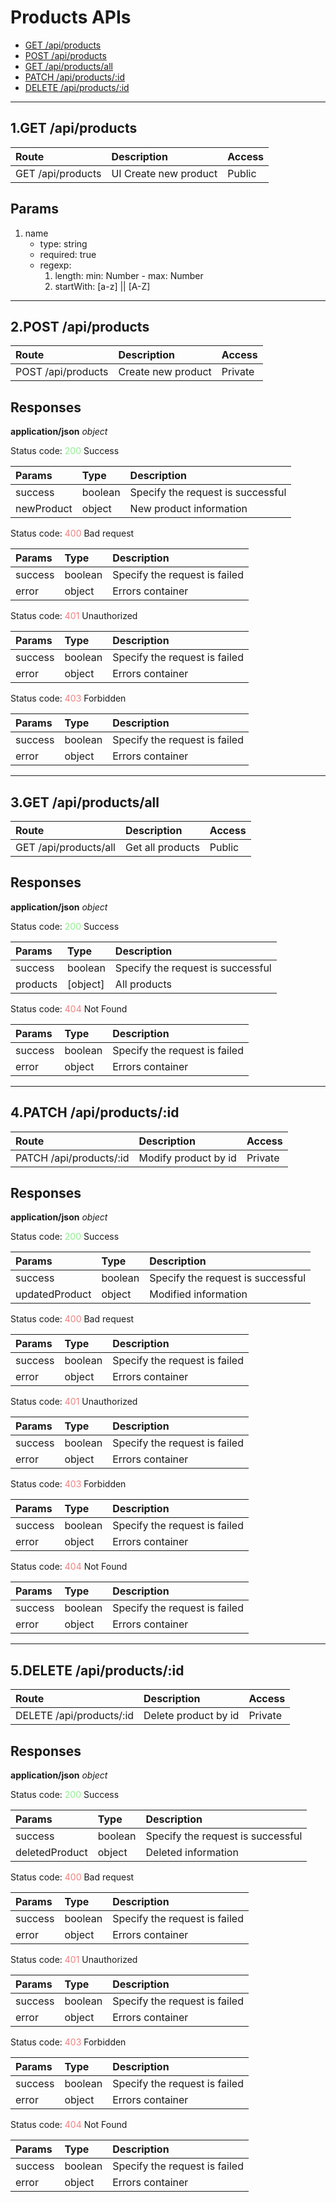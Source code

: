 # Products APIs
- [GET /api/products](#api-products-get)
- [POST /api/products](#api-products-post)
- [GET /api/products/all](#api-products-all)
- [PATCH /api/products/:id](#api-products-modify-by-id)
- [DELETE /api/products/:id](#api-products-delete-by-id)

___
## 1.GET /api/products
<a name="api-products-get" hidden></a>

| Route                 | Description                        | Access      |
|:----------------------|:-----------------------------------|:------------|
| GET /api/products     | UI Create new product              | Public      |       

## Params
1. name
    - type: string
    - required: true
    - regexp: 
        1. length: min: Number - max: Number
        2. startWith: [a-z] || [A-Z]

___
## 2.POST /api/products
<a name="api-products-post" hidden></a>

| Route                 | Description                        | Access      |
|:----------------------|:-----------------------------------|:------------|
| POST /api/products    | Create new product                 | Private     |       

## Responses
**application/json** *object*

Status code: <span style="color: lightgreen">200</span> Success

| Params                | Type              | Description                               |
|:----------------------|:------------------|:------------------------------------------|
| success               | boolean           | Specify the request is successful         |
| newProduct            | object            | New product information                   |

Status code: <span style="color: lightcoral">400</span> Bad request

| Params                | Type              | Description                               |
|:----------------------|:------------------|:------------------------------------------|
| success               | boolean           | Specify the request is failed             |
| error                 | object            | Errors container                          |


Status code: <span style="color: lightcoral">401</span> Unauthorized

| Params                | Type              | Description                               |
|:----------------------|:------------------|:------------------------------------------|
| success               | boolean           | Specify the request is failed             |
| error                 | object            | Errors container                          |

Status code: <span style="color: lightcoral">403</span> Forbidden

| Params                | Type              | Description                               |
|:----------------------|:------------------|:------------------------------------------|
| success               | boolean           | Specify the request is failed             |
| error                 | object            | Errors container                          |

___
## 3.GET /api/products/all
<a name="api-products-all" hidden></a>

| Route                 | Description                        | Access      |
|:----------------------|:-----------------------------------|:------------|
| GET /api/products/all | Get all products                   | Public      |       

## Responses
**application/json** *object*

Status code: <span style="color: lightgreen">200</span> Success

| Params                | Type              | Description                               |
|:----------------------|:------------------|:------------------------------------------|
| success               | boolean           | Specify the request is successful         |
| products              | [object]          | All products                              |

Status code: <span style="color: lightcoral">404</span> Not Found

| Params                | Type              | Description                               |
|:----------------------|:------------------|:------------------------------------------|
| success               | boolean           | Specify the request is failed             |
| error                 | object            | Errors container                          |

___
## 4.PATCH /api/products/:id
<a name="api-products-modify-by-id" hidden></a>

| Route                   | Description                        | Access      |
|:------------------------|:-----------------------------------|:------------|
| PATCH /api/products/:id | Modify product by id               | Private     |       

## Responses
**application/json** *object*

Status code: <span style="color: lightgreen">200</span> Success

| Params                | Type              | Description                               |
|:----------------------|:------------------|:------------------------------------------|
| success               | boolean           | Specify the request is successful         |
| updatedProduct        | object            | Modified information                      |

Status code: <span style="color: lightcoral">400</span> Bad request

| Params                | Type              | Description                               |
|:----------------------|:------------------|:------------------------------------------|
| success               | boolean           | Specify the request is failed             |
| error                 | object            | Errors container                          |

Status code: <span style="color: lightcoral">401</span> Unauthorized

| Params                | Type              | Description                               |
|:----------------------|:------------------|:------------------------------------------|
| success               | boolean           | Specify the request is failed             |
| error                 | object            | Errors container                          |

Status code: <span style="color: lightcoral">403</span> Forbidden

| Params                | Type              | Description                               |
|:----------------------|:------------------|:------------------------------------------|
| success               | boolean           | Specify the request is failed             |
| error                 | object            | Errors container                          |

Status code: <span style="color: lightcoral">404</span> Not Found

| Params                | Type              | Description                               |
|:----------------------|:------------------|:------------------------------------------|
| success               | boolean           | Specify the request is failed             |
| error                 | object            | Errors container                          |

___
## 5.DELETE /api/products/:id
<a name="api-products-delete-by-id" hidden></a>

| Route                    | Description                        | Access      |
|:-------------------------|:-----------------------------------|:------------|
| DELETE /api/products/:id | Delete product by id               | Private     |       

## Responses
**application/json** *object*

Status code: <span style="color: lightgreen">200</span> Success

| Params                | Type              | Description                               |
|:----------------------|:------------------|:------------------------------------------|
| success               | boolean           | Specify the request is successful         |
| deletedProduct        | object            | Deleted information                       |

Status code: <span style="color: lightcoral">400</span> Bad request

| Params                | Type              | Description                               |
|:----------------------|:------------------|:------------------------------------------|
| success               | boolean           | Specify the request is failed             |
| error                 | object            | Errors container                          |

Status code: <span style="color: lightcoral">401</span> Unauthorized

| Params                | Type              | Description                               |
|:----------------------|:------------------|:------------------------------------------|
| success               | boolean           | Specify the request is failed             |
| error                 | object            | Errors container                          |

Status code: <span style="color: lightcoral">403</span> Forbidden

| Params                | Type              | Description                               |
|:----------------------|:------------------|:------------------------------------------|
| success               | boolean           | Specify the request is failed             |
| error                 | object            | Errors container                          |

Status code: <span style="color: lightcoral">404</span> Not Found

| Params                | Type              | Description                               |
|:----------------------|:------------------|:------------------------------------------|
| success               | boolean           | Specify the request is failed             |
| error                 | object            | Errors container                          |